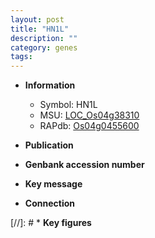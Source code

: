 ```yaml
---
layout: post
title: "HN1L"
description: ""
category: genes
tags: 
---
```


* **Information**  
    + Symbol: HN1L  
    + MSU: [LOC_Os04g38310](http://rice.uga.edu/cgi-bin/ORF_infopage.cgi?orf=LOC_Os04g38310)  
    + RAPdb: [Os04g0455600](http://rapdb.dna.affrc.go.jp/viewer/gbrowse_details/irgsp1?name=Os04g0455600)  

* **Publication**  

* **Genbank accession number**  

* **Key message**  

* **Connection**  

[//]: # * **Key figures**  


